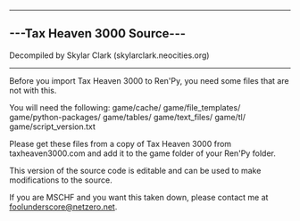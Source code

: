 ----------------------------
---Tax Heaven 3000 Source---
----------------------------

Decompiled by Skylar Clark (skylarclark.neocities.org)
______________________________________________________

Before you import Tax Heaven 3000 to Ren'Py, you need some files that are not with this.

You will need the following:
	game/cache/
	game/file_templates/
	game/python-packages/
	game/tables/
	game/text_files/
	game/tl/
	game/script_version.txt

Please get these files from a copy of Tax Heaven 3000 from taxheaven3000.com
and add it to the game folder of your Ren'Py folder.

This version of the source code is editable and can be used to make modifications to the source.

If you are MSCHF and you want this taken down, please contact me at foolunderscore@netzero.net.
